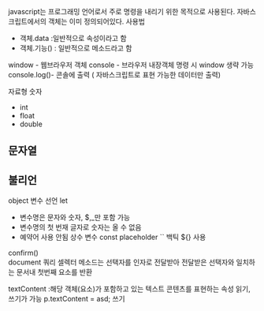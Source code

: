 javascript는 프로그래밍 언어로서 주로 명령을 내리기 위한 목적으로 사용된다.
자바스크립트에서의 객체는 이미 정의되어있다.
사용법
- 객체.data :일반적으로 속성이라고 함
- 객체.기능() : 일반적으로 메소드라고 함

window - 웹브라우저 객체
    console - 브라우저 내장객체 
명령 시 window 생략 가능 
        console.log()- 콘솔에 출력 ( 자바스크립트로 표현 가능한 데이터만 출력)

자료형 
숫자 
- int 
- float
- double

문자열
-

불리언
-

object
변수 선언 
let
- 변수명은 문자와 숫자, $,_만 포함 가능
- 변수명의 첫 번재 글자로 숫자는 올 수 없음
- 예약어 사용 안됨
상수 변수
const
placeholder ``
백틱 
${} 사용

confirm()   
document 쿼리 셀렉터 메소드는 선택자를 인자로 전달받아 전달받은 선택자와 일치하는 문서내 첫번째 요소를 반환

textContent :해당 객체(요소)가 포함하고 있는 텍스트 콘텐츠를 표현하는 속성 읽기, 쓰기가 가능
p.textContent = asd; 쓰기
